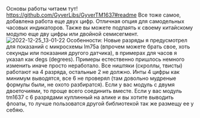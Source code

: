 Основы работы читаем тут! https://github.com/GyverLibs/GyverTM1637#readme
Все тоже самое, добавлена работа еще двух цифр. Отличная опция для самодельных часовых индикаторов. Также вы можете подпаять к своему китайскому модулю еще дву цифры или двойной семисегмент.
![2022-12-25_13-01-22](https://user-images.githubusercontent.com/81521477/209787767-5a4e231b-c0ad-41c2-912a-146e05808b18.png)
Особенности:
Новые разряды я предусмотрел для показаний с микросхемы lm75a (впрочем можете брать свое, хоть секунды или показания другого датчика), в примерах для часов я указал как degs (degrees). 
Примеры естественно пришлось немного изменить иначе просто неработало.
Все ништяки (скроллы, твисты) работают на 4 разряда, остальные 2 не должно.
Инты 4 цифры как минимум выводятся, все 6 не проверял (там довольно мудреные формулы были, не охото разбиратся).
Если у вас модуль с двумя двоеточиями, то проще всего соединить вместе. 
Если у вас модуль tm1637 с 6 разрядами куплинный на алике и вы хотите выводить флоаты, то лучше пользоватся другой библиотекой так же размещу ее у себяю.
